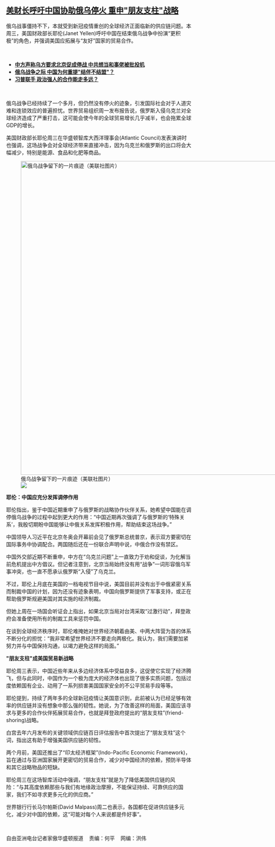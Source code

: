 <!--1649880751000-->
[美财长呼吁中国协助俄乌停火    重申"朋友支柱"战略](https://www.rfa.org/mandarin/yataibaodao/jingmao/hc-04132022103144.html)
------

<p>俄乌战事僵持不下，本就受到新冠疫情重创的全球经济正面临新的供应链问题。本周三，美国财政部长耶伦<span>(Janet Yellen)</span><span>呼吁中国在结束俄乌战争中扮演</span><span>“</span><span>更积极</span><span>”</span><span>的角色，并强调美国应拓展与</span><span>“</span><span>友好</span><span>”</span><span>国家的贸易合作。</span></p><p><br/></p><ul><li><a href="https://www.rfa.org/mandarin/yataibaodao/junshiwaijiao/hx2-04052022080817.html"><strong>中方声称乌方要求北京促成停战 中共想当和事佬被批投机</strong></a></li><li><strong><a href="https://www.rfa.org/mandarin/yataibaodao/junshiwaijiao/gf-04082022073852.html">俄乌战争之际 中国为何重提"结伴不结盟"？</a></strong></li><li><strong><a href="https://www.rfa.org/mandarin/yataibaodao/zhengzhi/wy-03302022114017.html">习普联手 政治强人的合作能走多远？</a></strong><strong></strong></li></ul><p><br/></p><p>俄乌战争已经持续了一个多月，但仍然没有停火的迹象，引发国际社会对于人道灾难和连锁效应的普遍担忧。世界贸易组织周一发布报告说，俄罗斯入侵乌克兰对全球经济造成了严重打击，这可能会使今年的全球贸易增长几乎减半，也会拖累全球<span>GDP</span><span>的增长。</span></p><p><span>美国财政部长耶伦周三在华盛顿智库大西洋理事会</span><span>(Atlantic Council)</span><span>发表演讲时也强调，这场战争会对全球经济带来直接冲击，因为乌克兰和俄罗斯的出口将会大幅减少，特别是能源、食品和化肥等商品。</span></p><p><span><figure class="image-richtext image-inline captioned" style="width:1280px;"><img alt="俄乌战争留下的一片痕迹（美联社图片）" height="853" src="https://www.rfa.org/mandarin/yataibaodao/jingmao/hc-04132022103144.html/hc0413l.jpg/@@images/8bb79aa3-030e-40fe-b909-d75d6103a616.jpeg" title="hc0413l.jpg" width="1280"/><figcaption class="image-caption">俄乌战争留下的一片痕迹（美联社图片）</figcaption><small></small><div id="zoomattribute"><a data-caption="俄乌战争留下的一片痕迹（美联社图片）" data-fancybox="" href="https://www.rfa.org/mandarin/yataibaodao/jingmao/hc-04132022103144.html/hc0413l.jpg" id="single_image" title="俄乌战争留下的一片痕迹（美联社图片）"><img src="/++plone++rfa-resources/img/icon-zoom.png"/></a></div></figure></span></p><p><strong><span>耶伦：中国应充分发挥调停作用</span></strong></p><p><span>耶伦指出，鉴于中国近期重申了与俄罗斯的战略协作伙伴关系，她希望中国能在调停俄乌战争的过程中起到更大的作用：</span><span>“</span><span>中国近期再次强调了与俄罗斯的</span><span>‘</span><span>特殊关系</span><span>’</span><span>，我殷切期盼中国能够让中俄关系发挥积极作用，帮助结束这场战争。</span><span>”</span></p><p><span>中国领导人习近平在北京冬奥会开幕前会见了俄罗斯总统普京，表示双方要密切在国际事务中协调配合。两国随后还在一份联合声明中说，中俄合作没有禁区。</span></p><p><span>中国外交部近期不断重申，中方在</span><span>“</span><span>乌克兰问题</span><span>”</span><span>上一直致力于劝和促谈，为化解当前危机提出中方倡议。但记者注意到，北京当局始终没有用</span><span>“</span><span>战争</span><span>”</span><span>一词形容俄乌军事冲突，也一直不愿承认俄罗斯</span><span>“</span><span>入侵</span><span>”</span><span>了乌克兰。</span></p><p><span>不过，耶伦上月底在美国的一档电视节目中说，美国目前并没有出于中俄紧密关系而制裁中国的计划，因为还没有迹象表明，中国向俄罗斯提供了军事支持，或正在帮助俄罗斯规避美国对其实施的经济制裁。</span></p><p><span>但她上周在一场国会听证会上指出，如果北京当局对台湾采取</span><span>“</span><span>过激行动</span><span>”</span><span>，拜登政府会准备使用所有的制裁工具来惩罚中国。</span></p><p><span>在谈到全球经济秩序时，耶伦难掩她对世界经济朝着由美、中两大阵营为首的体系不断分化的担忧：</span><span>“</span><span>我非常希望世界经济不要走向两极化。我认为，我们需要加紧努力并与中国保持沟通，以竭力避免这样的局面。</span><span>”</span></p><p><strong><span>"</span></strong><strong><span>朋友支柱"</span></strong><strong><span></span></strong><strong><span>成美国贸易新战略</span></strong></p><p><span>耶伦周三表示，中国近些年来从多边经济体系中受益良多，这促使它实现了经济腾飞，但与此同时，中国作为一个极为庞大的经济体也出现了很多实质问题，包括过度依赖国有企业、动用了一系列损害美国国家安全的不公平贸易手段等等。</span></p><p><span>耶伦提到，持续了两年多的全球新冠疫情让美国意识到，此前被认为已经足够有效率的供应链并没有想象中那么强的韧性。她说，为了改善这样的局面，美国应该寻求与更多的合作伙伴拓展贸易合作，也就是拜登政府提出的</span><span>“</span><span>朋友支柱</span><span>”(friend-shoring)</span><span>战略。</span></p><p><span>白宫去年六月发布的关键领域供应链百日评估报告中首次提出了</span><span>“</span><span>朋友支柱</span><span>”</span><span>这个词，指出这有助于增强美国供应链的韧性。</span></p><p><span>两个月前，美国还推出了</span><span>“</span><span>印太经济框架</span><span>”(Indo-Pacific Economic Framework)</span><span>，旨在通过与亚洲国家展开更密切的贸易合作，减少对中国经济的依赖，预防半导体和其它战略物品的短缺。</span></p><p><span>耶伦周三在这场智库活动中强调，</span><span>“</span><span>朋友支柱</span><span>”</span><span>就是为了降低美国供应链的风险：</span><span>“</span><span>与其高度依赖那些与我们有地缘政治摩擦，不能保证持续、可靠供应的国家，我们不如寻求更多元化的供应商。</span><span>”</span></p><p><span>世界银行行长马尔帕斯</span><span>(David Malpass)</span><span>周二也表示，各国都在促进供应链多元化，减少对中国的依赖，这</span><span>“</span><span>可能对每个人来说都是件好事</span><span>”</span><span>。</span></p><p><br/></p><p><span>自由亚洲电台记者家傲华盛顿报道    责编：何平    网编：洪伟<br/></span></p>
